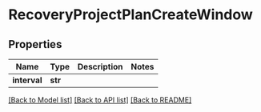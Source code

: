 # RecoveryProjectPlanCreateWindow

## Properties
Name | Type | Description | Notes
------------ | ------------- | ------------- | -------------
**interval** | **str** |  | 

[[Back to Model list]](../README.md#documentation-for-models) [[Back to API list]](../README.md#documentation-for-api-endpoints) [[Back to README]](../README.md)


